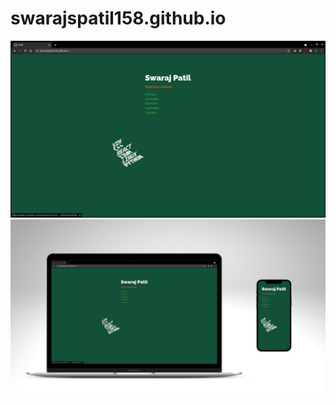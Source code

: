# swarajspatil158.github.io
![screenshot](https://github.com/swarajspatil158/swarajspatil158.github.io/blob/main/MyLinks.png?)
![screenshot](https://github.com/swarajspatil158/swarajspatil158.github.io/blob/main/MyLinks2.png?)
